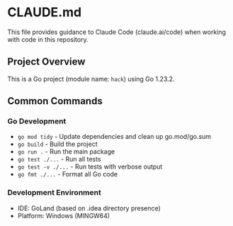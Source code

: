# CLAUDE.md

This file provides guidance to Claude Code (claude.ai/code) when working with code in this repository.

## Project Overview

This is a Go project (module name: `hack`) using Go 1.23.2.

## Common Commands

### Go Development
- `go mod tidy` - Update dependencies and clean up go.mod/go.sum
- `go build` - Build the project
- `go run .` - Run the main package
- `go test ./...` - Run all tests
- `go test -v ./...` - Run tests with verbose output
- `go fmt ./...` - Format all Go code

### Development Environment
- IDE: GoLand (based on .idea directory presence)
- Platform: Windows (MINGW64)